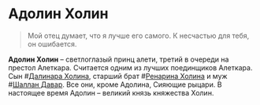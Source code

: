 # Адолин Холин

> Мой отец думает, что я лучше его самого. К несчастью для тебя, он ошибается.

**Адолин Холин** – светлоглазый принц алети, третий в очереди на престол Алеткара. Считается одним из лучших поединщиков Алеткара. Сын #[Далинара Холина](characters/dalinar), старший брат #[Ренарина Холина](characters/renarin) и муж #[Шаллан Давар](characters/shallan). Все они, кроме Адолина, Сияющие рыцари. В настоящее время Адолин – великий князь княжества Холин.
